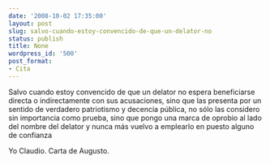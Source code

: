 ```yaml
---
date: '2008-10-02 17:35:00'
layout: post
slug: salvo-cuando-estoy-convencido-de-que-un-delator-no
status: publish
title: None
wordpress_id: '500'
post_format:
- Cita
---
```


Salvo cuando estoy convencido de que un delator no espera beneficiarse directa o indirectamente con sus acusaciones, sino que las presenta por un sentido de verdadero patriotismo y decencia pública, no sólo las considero sin importancia como prueba, sino que pongo una marca de oprobio al lado del nombre del delator y nunca más vuelvo a emplearlo en puesto alguno de confianza

Yo Claudio. Carta de Augusto.
